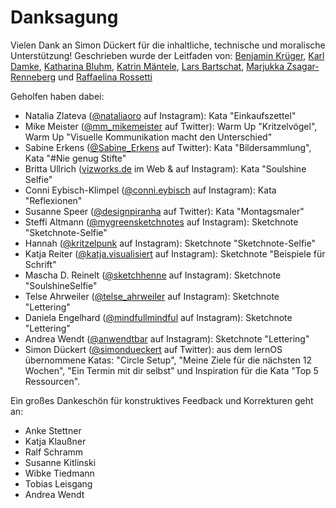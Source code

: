 # Danksagung

Vielen Dank an Simon Dückert für die inhaltliche, technische und moralische Unterstützung! Geschrieben wurde der Leitfaden von: [Benjamin Krüger](https://twitter.com/ben1kk), [Karl Damke](https://twitter.com/karlcdamke), [Katharina Bluhm](https://twitter.com/kuestenkonfetti), [Katrin Mäntele](https://twitter.com/kleinerW4hnsinn), [Lars Bartschat](https://twitter.com/BartschatLars), [Marjukka Zsagar-Renneberg](https://twitter.com/m4rjukka) und [Raffaelina Rossetti](https://twitter.com/denkflowrr)

Geholfen haben dabei: 

- Natalia Zlateva ([@nataliaoro](https://www.instagram.com/nataliaoro) auf Instagram): Kata "Einkaufszettel"
- Mike Meister ([@mm_mikemeister](https://www.twitter.com/mm_mikemeister) auf Twitter): Warm Up "Kritzelvögel", Warm Up "Visuelle Kommunikation macht den Unterschied"
- Sabine Erkens ([@Sabine_Erkens](https://www.twitter.com/Sabine_Erkens) auf Twitter): Kata "Bildersammlung", Kata "#Nie genug Stifte"
- Britta Ullrich ([vizworks.de](https://www.vizworks.de) im Web & auf Instagram): Kata "Soulshine Selfie"
- Conni Eybisch-Klimpel ([@conni.eybisch](https://www.instagram.com/conni.eybisch) auf Instagram): Kata "Reflexionen"
- Susanne Speer ([@designpiranha](https://www.twitter.com/designpiranha) auf Twitter): Kata "Montagsmaler"
- Steffi Altmann ([@mygreensketchnotes](https://www.instagram.com/mygreensketchnotes) auf Instagram): Sketchnote "Sketchnote-Selfie"
- Hannah ([@kritzelpunk](https://www.instagram.com/kritzelpunk) auf Instagram): Sketchnote "Sketchnote-Selfie"
- Katja Reiter ([@katja.visualisiert](https://www.instagram.com/katja.visualisiert) auf Instagram): Sketchnote "Beispiele für Schrift"
- Mascha D. Reinelt ([@sketchhenne](https://www.instagram.com/sketchhenne) auf Instagram): Sketchnote "SoulshineSelfie"
- Telse Ahrweiler ([@telse_ahrweiler](https://www.instagram.com/telse_ahrweiler) auf Instagram): Sketchnote "Lettering"
- Daniela Engelhard ([@mindfullmindful](https://www.instagram.com/mindfullmindful) auf Instagram): Sketchnote "Lettering"
- Andrea Wendt ([@anwendtbar](https://www.instagram.com/anwendtbar) auf Instagram): Sketchnote "Lettering"
- Simon Dückert ([@simondueckert](https://www.twitter.com/simondueckert) auf Twitter): aus dem lernOS übernommene Katas: "Circle Setup", "Meine Ziele für die nächsten 12 Wochen", "Ein Termin mit dir selbst" und Inspiration für die Kata "Top 5 Ressourcen". 

Ein großes Dankeschön für konstruktives Feedback und Korrekturen geht an: 

- Anke Stettner
- Katja Klaußner
- Ralf Schramm
- Susanne Kitlinski
- Wibke Tiedmann
- Tobias Leisgang
- Andrea Wendt